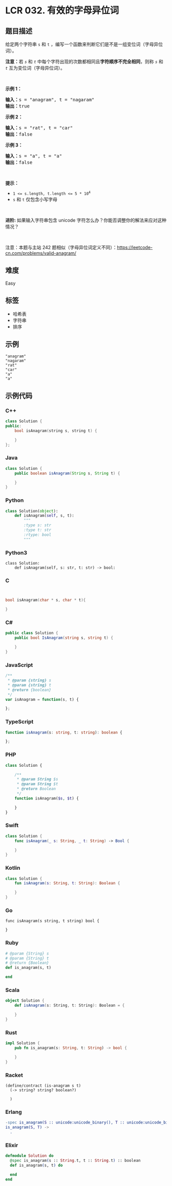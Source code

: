 # LCR 032. 有效的字母异位词

## 题目描述

<p>给定两个字符串 <code>s</code> 和 <code>t</code> ，编写一个函数来判断它们是不是一组变位词（字母异位词）。</p>

<p><strong>注意：</strong>若&nbsp;<code><em>s</em></code> 和 <code><em>t</em></code><em>&nbsp;</em>中每个字符出现的次数都相同且<strong>字符顺序不完全相同</strong>，则称&nbsp;<code><em>s</em></code> 和 <code><em>t</em></code><em>&nbsp;</em>互为变位词（字母异位词）。</p>

<p>&nbsp;</p>

<p><strong>示例 1：</strong></p>

<pre>
<strong>输入：</strong>s = "anagram", t = "nagaram"
<strong>输出：</strong>true
</pre>

<p><strong>示例 2：</strong></p>

<pre>
<strong>输入：</strong>s = "rat", t = "car"
<strong>输出：</strong>false</pre>

<p><strong>示例 3：</strong></p>

<pre>
<strong>输入：</strong>s = "a", t = "a"
<strong>输出：</strong>false</pre>

<p>&nbsp;</p>

<p><strong>提示：</strong></p>

<ul>
	<li><code>1 &lt;= s.length, t.length &lt;= 5 * 10<sup>4</sup></code></li>
	<li><code>s</code>&nbsp;和&nbsp;<code>t</code>&nbsp;仅包含小写字母</li>
</ul>

<p>&nbsp;</p>

<p><strong>进阶:&nbsp;</strong>如果输入字符串包含 unicode 字符怎么办？你能否调整你的解法来应对这种情况？</p>

<p>&nbsp;</p>

<p><meta charset="UTF-8" />注意：本题与主站 242&nbsp;题相似（字母异位词定义不同）：<a href="https://leetcode-cn.com/problems/valid-anagram/">https://leetcode-cn.com/problems/valid-anagram/</a></p>


## 难度

Easy

## 标签

- 哈希表
- 字符串
- 排序

## 示例

```
"anagram"
"nagaram"
"rat"
"car"
"a"
"a"
```

## 示例代码

### C++

```cpp
class Solution {
public:
    bool isAnagram(string s, string t) {

    }
};
```

### Java

```java
class Solution {
    public boolean isAnagram(String s, String t) {

    }
}
```

### Python

```python
class Solution(object):
    def isAnagram(self, s, t):
        """
        :type s: str
        :type t: str
        :rtype: bool
        """
```

### Python3

```python3
class Solution:
    def isAnagram(self, s: str, t: str) -> bool:
```

### C

```c


bool isAnagram(char * s, char * t){

}
```

### C#

```csharp
public class Solution {
    public bool IsAnagram(string s, string t) {

    }
}
```

### JavaScript

```javascript
/**
 * @param {string} s
 * @param {string} t
 * @return {boolean}
 */
var isAnagram = function(s, t) {

};
```

### TypeScript

```typescript
function isAnagram(s: string, t: string): boolean {

};
```

### PHP

```php
class Solution {

    /**
     * @param String $s
     * @param String $t
     * @return Boolean
     */
    function isAnagram($s, $t) {

    }
}
```

### Swift

```swift
class Solution {
    func isAnagram(_ s: String, _ t: String) -> Bool {

    }
}
```

### Kotlin

```kotlin
class Solution {
    fun isAnagram(s: String, t: String): Boolean {

    }
}
```

### Go

```golang
func isAnagram(s string, t string) bool {

}
```

### Ruby

```ruby
# @param {String} s
# @param {String} t
# @return {Boolean}
def is_anagram(s, t)

end
```

### Scala

```scala
object Solution {
    def isAnagram(s: String, t: String): Boolean = {

    }
}
```

### Rust

```rust
impl Solution {
    pub fn is_anagram(s: String, t: String) -> bool {

    }
}
```

### Racket

```racket
(define/contract (is-anagram s t)
  (-> string? string? boolean?)

  )
```

### Erlang

```erlang
-spec is_anagram(S :: unicode:unicode_binary(), T :: unicode:unicode_binary()) -> boolean().
is_anagram(S, T) ->
  .
```

### Elixir

```elixir
defmodule Solution do
  @spec is_anagram(s :: String.t, t :: String.t) :: boolean
  def is_anagram(s, t) do

  end
end
```

